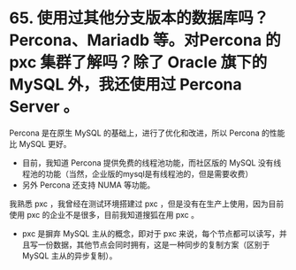 # 65. 使用过其他分支版本的数据库吗？Percona、Mariadb 等。对Percona 的 pxc 集群了解吗？除了 Oracle 旗下的 MySQL 外，我还使用过 Percona Server 。

Percona 是在原生 MySQL 的基础上，进行了优化和改进，所以 Percona 的性能比 MySQL 更好。

- 目前，我知道 Percona 提供免费的线程池功能，而社区版的 MySQL 没有线程池的功能（当然，企业版的mysql是有线程池的，但是需要收费）
- 另外 Percona 还支持 NUMA 等功能。

我熟悉 pxc ，我曾经在测试环境搭建过 pxc ，但是没有在生产上使用，因为目前使用 pxc 的企业不是很多，目前我知道搜狐在用 pxc 。

- pxc 是摒弃 MySQL 主从的概念，即对于 pxc 来说，每个节点都可以读写，并且写一份数据，其他节点会同时拥有，这是一种同步的复制方案（区别于 MySQL 主从的异步复制）。

